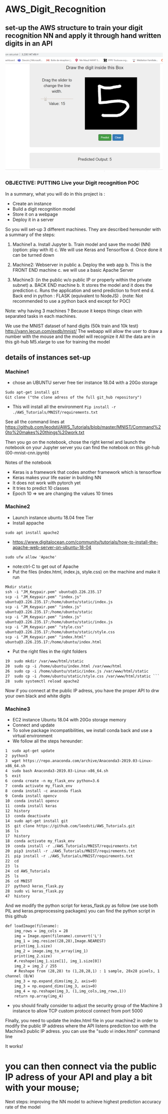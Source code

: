 # AWS_Digit_Recognition
## set-up the AWS structure to train your digit recognition NN and apply  it through hand written digits in an API

![alt text](https://github.com/JeanMILPIED/AWS_Digit_Recognition/blob/master/2019-12-17%20(2).png)

### OBJECTIVE: PUTTING Live your Digit recognition POC
In a summary, what you will do in this project is :
- Create an instance
- Build a digit recognition model
- Store it on a webpage 
- Deploy it in a server
 
So you will set-up 3 different machines. They are described hereunder with a summary of the steps:
1. Machine1
a. Install Jupyter
b. Train model and save the model (NN) (option: play with it)
c. We will use Keras and Tensorflow
d. Once done it can be turned down
    
2. Machine2: Webserver in public
a. Deploy the web app
b. This is the FRONT END machine
c. we will use a basic Apache Server
    
3. Machine3: (in the public w/o public IP or properly within the private subnet)
a. BACK END machine
b. It stores the model and it does the prediction
c. Runs the application and send prediction to front end
d. Back end in python : FLASK (equivalent to NodeJS) . (note: Not recommended to use a python back end except for POC)

Note: why having 3 machines ? Because it keeps things clean with separated tasks in each machines.

We use the MNIST dataset of hand digits (50k train and 10k test)
http://yann.lecun.com/exdb/mnist/
The webapp will allow the user to draw a number with the mouse and the model will recognize it
All the data are in this git-hub
M5.xlarge to use for training the model

## details of instances set-up
### Machine1
- chose an UBUNTU server free tier instance 18.04 with a 20Go storage
```
Sudo apt-get install git
Git clone ("the clone adress of the full git_hub repository")
```
- This will install all the environment
```Pip install -r ./AWS_Tutorials/MNIST/requirements.txt```

See all the command lines at 
https://github.com/leodsti/AWS_Tutorials/blob/master/MNIST/Command%20to%20makes%20things%20work.txt

Then you go on the notebook, chose the right kernel and launch the notebook on your Jupyter server
you can find the notebook on this git-hub (00-mnist-cnn.ipynb)

Notes of the notebook
- Keras is a framework that codes another framework which is tensorflow
- Keras makes your life easier in building NN
- It does not work with pytorch yet
- It tries to predict 10 classes
- Epoch 10 => we are changing the values 10 times

### Machine2
- Launch instance ubuntu 18.04 free Tier
- Install appache
```
sudo apt install apache2
```
- https://www.digitalocean.com/community/tutorials/how-to-install-the-apache-web-server-on-ubuntu-18-04
```
sudo ufw allow 'Apache'
```
- note:ctrl-C to get out of Apache
- Put the files (index.html, index.js, style.css) on the machine and make it run
  
```
Mkdir static
ssh -i "JM_Keypair.pem" ubuntu@3.226.235.17 
scp -i "JM_Keypair.pem" "index.js" ubuntu@3.226.235.17:/home/ubuntu/static/index.js 
scp -i "JM_Keypair.pem" "index.js" ubuntu@3.226.235.17:/home/ubuntu/static 
scp -i "JM_Keypair.pem" "index.js" ubuntu@3.226.235.17:/home/ubuntu/static/index.js 
scp -i "JM_Keypair.pem" "style.css" ubuntu@3.226.235.17:/home/ubuntu/static/style.css 
scp -i "JM_Keypair.pem" "index.html" ubuntu@3.226.235.17:/home/ubuntu/index.html
```
	
- Put the right files in the right folders
```
19  sudo mkdir /var/www/html/static
20  sudo cp -i /home/ubuntu/index.html /var/www/html
26  sudo cp -i /home/ubuntu/static/index.js /var/www/html/static
27  sudo cp -i /home/ubuntu/static/style.css /var/www/html/static ```
28  sudo systemctl reload apache2
``` 
	
Now if you connect at the public IP adress, you have the proper API to drw your own black and white digits
	   


### Machine3
- EC2 instance Ubuntu 18.04 with 20Go storage memory
- Connect and update
- To solve package incompatibilities, we install conda back and use a virtual environment
- We follow all the steps hereunder:
```	
1  sudo apt-get update
2  python3
3  wget https://repo.anaconda.com/archive/Anaconda3-2019.03-Linux-x86_64.sh
4  sudo bash Anaconda3-2019.03-Linux-x86_64.sh
5  exit
6  conda create -n my_flask_env python=3.6
7  conda activate my_flask_env
8  conda install -c anaconda flask
9  Conda install opencv
10  conda install opencv
11  conda install keras
12  history
13  conda deactivate
14  sudo apt-get install git
15  git clone https://github.com/leodsti/AWS_Tutorials.git
16  ls
17  history
18  conda activate my_flask_env
19  conda install -r ./AWS_Tutorials/MNIST/requirements.txt
20  pip3 install -r ./AWS_Tutorials/MNIST/requirements.txt
21  pip install -r ./AWS_Tutorials/MNIST/requirements.txt
22  cd
23  ls
24  cd AWS_Tutorials
25  ls
26  cd MNIST
27  python3 keras_flask.py
28  sudo vi keras_flask.py
47  history
```

And we modify the python script for keras_flask.py as follow (we use both PIL and keras.preprocessing packages)
you can find the python script in this github

```
def loadImage(filename):
	img_rows = img_cols = 28
	img = Image.open(filename).convert('L')
	img_1 = img.resize((28,28),Image.NEAREST)
	print(img_1.size)
	img_2 = image.img_to_array(img_1)
	print(img_2.size)
	#.reshape(img_1.size[1], img_1.size[0])
	img_2 = img_2 / 255
	# Reshape from (28,28) to (1,28,28,1) : 1 sample, 28x28 pixels, 1 channel (B/W)
	img_3 = np.expand_dims(img_2, axis=0)
	img_3 = np.expand_dims(img_3, axis=0)
	img_4 = np.reshape(img_3, (1,img_cols,img_rows,1))
	return np.array(img_4)
```
- you should finally consider to adjust the security group of the Machine 3 instance to allow TCP custom protocol connect from port 5000

FInally, you need to update the index.html file in your machine2 in order to modify the public IP address where the API listens prediction too with the Machine3 public IP adress. you can use the "sudo vi index.html" command line

It works!

# you can then connect via the public IP adress of your API and play a bit with your mouse;

Next steps: improving the NN model to achieve highest prediction accuracy rate of the model
	
	
